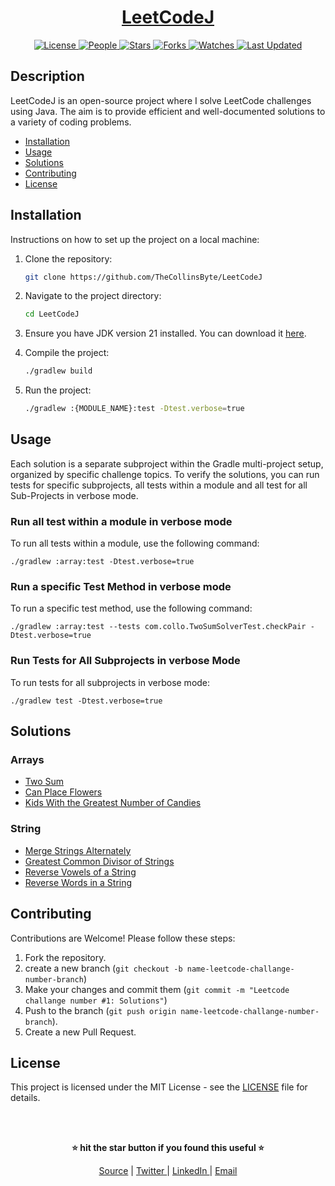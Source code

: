<div align="center">

<h1><a href="https://github.com/TheCollinsByte/LeetCodeJ">LeetCodeJ</a></h1>

<a href="https://github.com/TheCollinsByte/LeetCodeJ/blob/main/LICENSE">
<img alt="License" src="https://img.shields.io/github/license/TheCollinsByte/LeetCodeJ?style=flat&color=eee&label="> </a>

<a href="https://github.com/TheCollinsByte/LeetCodeJ/graphs/contributors">
<img alt="People" src="https://img.shields.io/github/contributors/TheCollinsByte/LeetCodeJ?style=flat&color=ffaaf2&label=People"> </a>

<a href="https://github.com/TheCollinsByte/LeetCodeJ/stargazers">
<img alt="Stars" src="https://img.shields.io/github/stars/TheCollinsByte/LeetCodeJ?style=flat&color=98c379&label=Stars"> </a>

<a href="https://github.com/TheCollinsByte/LeetCodeJ/network/members">
<img alt="Forks" src="https://img.shields.io/github/forks/TheCollinsByte/LeetCodeJ?style=flat&color=66a8e0&label=Forks"> </a>

<a href="https://github.com/TheCollinsByte/LeetCodeJ/watchers">
<img alt="Watches" src="https://img.shields.io/github/watchers/TheCollinsByte/LeetCodeJ?style=flat&color=f5d08b&label=Watches"> </a>

<a href="https://github.com/TheCollinsByte/LeetCodeJ/pulse">
<img alt="Last Updated" src="https://img.shields.io/github/last-commit/TheCollinsByte/LeetCodeJ?style=flat&color=e06c75&label="> </a>

</div>

## Description

LeetCodeJ is an open-source project where I solve LeetCode challenges using Java. The aim is to provide efficient and well-documented solutions to a variety of coding problems.

- [Installation](#installation)
- [Usage](#usage)
- [Solutions](#solutions)
- [Contributing](#contributing)
- [License](#license)

## Installation

Instructions on how to set up the project on a local machine:

1. Clone the repository:
    ```bash
    git clone https://github.com/TheCollinsByte/LeetCodeJ
    ```
2. Navigate to the project directory:
    ```bash
    cd LeetCodeJ
    ```
3. Ensure you have JDK version 21 installed. You can download it [here](https://www.oracle.com/java/technologies/downloads/#java21).

4. Compile the project:
    ```bash
   ./gradlew build
    ```
5. Run the project:
    ```bash
    ./gradlew :{MODULE_NAME}:test -Dtest.verbose=true
    ```
   
## Usage

Each solution is a separate subproject within the Gradle multi-project setup, organized by specific challenge topics. To verify the solutions, you can run tests for specific subprojects, all tests within a module and all test for all Sub-Projects in verbose mode.

### Run all test within a module in verbose mode

To run all tests within a module, use the following command:

```shell
./gradlew :array:test -Dtest.verbose=true
```

### Run a specific Test Method in verbose mode

To run a specific test method, use the following command:

```shell
./gradlew :array:test --tests com.collo.TwoSumSolverTest.checkPair -Dtest.verbose=true
```

### Run Tests for All Subprojects in verbose Mode

To run tests for all subprojects in verbose mode:

```shell
./gradlew test -Dtest.verbose=true
```

## Solutions

### Arrays
- [Two Sum](array/src/main/java/com/thecollinsbyte/leetcode/array/TwoSumSolver.java)
- [Can Place Flowers](array/src/main/java/com/thecollinsbyte/leetcode/array/TwoSumSolver.java)
- [Kids With the Greatest Number of Candies](array/src/main/java/com/thecollinsbyte/leetcode/array/TwoSumSolver.java)

### String
- [Merge Strings Alternately](string/src/main/java/com/thecollinsbyte/leetcode/string/TwoSumSolver.java)
- [Greatest Common Divisor of Strings](string/src/main/java/com/thecollinsbyte/leetcode/string/TwoSumSolver.java)
- [Reverse Vowels of a String](string/src/main/java/com/thecollinsbyte/leetcode/string/TwoSumSolver.java)
- [Reverse Words in a String](string/src/main/java/com/thecollinsbyte/leetcode/string/TwoSumSolver.java)

## Contributing

Contributions are Welcome! Please follow these steps:

1. Fork the repository.
2. create a new branch (`git checkout -b name-leetcode-challange-number-branch`)
3. Make your changes and commit them (`git commit -m "Leetcode challange number #1: Solutions"`)
4. Push to the branch (`git push origin name-leetcode-challange-number-branch`).
5. Create a new Pull Request.

## License

This project is licensed under the MIT License - see the [LICENSE](LICENSE) file for details.

<br/><br/>

<div align="center">

<strong>⭐ hit the star button if you found this useful ⭐</strong><br>

<a href="https://github.com/TheCollinsByte/LeetCodeJ">Source</a>
| <a href="https://x.com/TheCollinsByte" target="_blank">Twitter </a>
| <a href="http://www.linkedin.com/in/collins-boniface" target="_blank">LinkedIn </a>
| <a href="mailto:collo@fastmail.com">Email</a>
</div>
